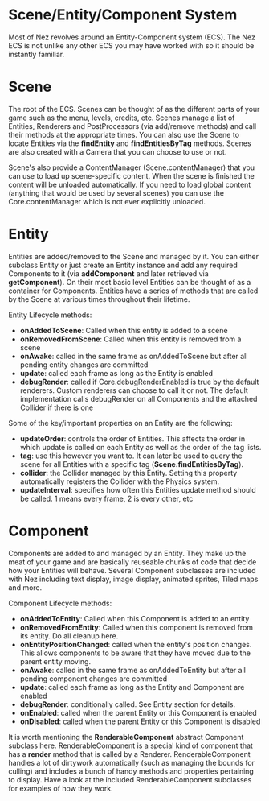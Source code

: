 Scene/Entity/Component System
==========

Most of Nez revolves around an Entity-Component system (ECS). The Nez ECS is not unlike any other ECS you may have worked with so it should be instantly familiar.


Scene
==========
The root of the ECS. Scenes can be thought of as the different parts of your game such as the menu, levels, credits, etc. Scenes manage a list of Entities, Renderers and PostProcessors (via add/remove methods) and call their methods at the appropriate times. You can also use the Scene to locate Entities via the **findEntity** and **findEntitiesByTag** methods. Scenes are also created with a Camera that you can choose to use or not.

Scene's also provide a ContentManager (Scene.contentManager) that you can use to load up scene-specific content. When the scene is finished the content will be unloaded automatically. If you need to load global content (anything that would be used by several scenes) you can use the Core.contentManager which is not ever explicitly unloaded.


Entity
==========
Entities are added/removed to the Scene and managed by it. You can either subclass Entity or just create an Entity instance and add any required Components to it (via **addComponent** and later retrieved via **getComponent**). On their most basic level Entities can be thought of as a container for Components. Entities have a series of methods that are called by the Scene at various times throughout their lifetime.

Entity Lifecycle methods:

- **onAddedToScene**: Called when this entity is added to a scene
- **onRemovedFromScene**: Called when this entity is removed from a scene
- **onAwake**: called in the same frame as onAddedToScene but after all pending entity changes are committed
- **update**: called each frame as long as the Entity is enabled
- **debugRender**: called if Core.debugRenderEnabled is true by the default renderers. Custom renderers can choose to call it or not. The default implementation calls debugRender on all Components and the attached Collider if there is one

Some of the key/important properties on an Entity are the following:

- **updateOrder**: controls the order of Entities. This affects the order in which update is called on each Entity as well as the order of the tag lists.
- **tag**: use this however you want to. It can later be used to query the scene for all Entities with a specific tag (**Scene.findEntitiesByTag**).
- **collider**:  the Collider managed by this Entity. Setting this property automatically registers the Collider with the Physics system.
- **updateInterval**: specifies how often this Entities update method should be called. 1 means every frame, 2 is every other, etc


Component
==========

Components are added to and managed by an Entity. They make up the meat of your game and are basically reuseable chunks of code that decide how your Entities will behave. Several Component subclasses are included with Nez including text display, image display, animated sprites, Tiled maps and more.

Component Lifecycle methods:

- **onAddedToEntity**: Called when this Component is added to an entity
- **onRemovedFromEntity**:  Called when this component is removed from its entity. Do all cleanup here.
- **onEntityPositionChanged**: called when the entity's position changes. This allows components to be aware that they have moved due to the parent entity moving.
- **onAwake**: called in the same frame as onAddedToEntity but after all pending component changes are committed
- **update**: called each frame as long as the Entity and Component are enabled
- **debugRender**: conditionally called. See Entity section for details.
- **onEnabled**: called when the parent Entity or this Component is enabled
- **onDisabled**: called when the parent Entity or this Component is disabled

It is worth mentioning the **RenderableComponent** abstract Component subclass here. RenderableComponent is a special kind of component that has a **render** method that is called by a Renderer. RenderableComponent handles a lot of dirtywork automatically (such as managing the bounds for culling) and includes a bunch of handy methods and properties pertaining to display. Have a look at the included RenderableComponent subclasses for examples of how they work.

